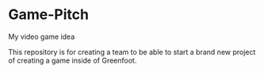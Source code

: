 
# Game-Pitch
My video game idea

This repository is for creating a team to be able to start 
a brand new project of creating a game inside of Greenfoot. 
